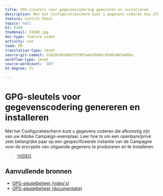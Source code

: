 ```yaml
---
title: GPG-sleutels voor gegevenscodering genereren en installeren
description: Met het Configuratiescherm kunt u gegevens coderen die afkomstig zijn van uw Adobe Campaign-exemplaar. Leer hoe te om een openbare/privé zeer belangrijke paar op een gespecificeerde instantie van de Campagne voor de encryptie van uitgaande gegevens te produceren en te installeren.
feature: Control Panel
topics: null
kt: 5240
thumbnail: 33686.jpg
doc-type: feature video
activity: use
team: PM
translation-type: tm+mt
source-git-commit: b2820c65a88d25f9b7a4ed5005cd5083463e000a
workflow-type: tm+mt
source-wordcount: '107'
ht-degree: 1%

---
```



# GPG-sleutels voor gegevenscodering genereren en installeren

Met het Configuratiescherm kunt u gegevens coderen die afkomstig zijn van uw Adobe Campaign-exemplaar. Leer hoe te om een openbare/privé zeer belangrijke paar op een gespecificeerde instantie van de Campagne voor de encryptie van uitgaande gegevens te produceren en te installeren.

>[!VIDEO](https://video.tv.adobe.com/v/36386?quality=12)

## Aanvullende bronnen

* [GPG-sleutelbeheer (video&#39;s)](./gpg-key-management-overview.md)
* [GPG-sleutelbeheer (documentatie)](https://docs.adobe.com/content/help/en/control-panel/using/instances-settings/gpg-keys-management.html)
